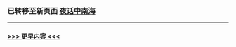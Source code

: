 
### 已转移至新页面 [夜话中南海](R夜话中南海.md) 


----
#### [ >>> 更早内容 <<< ](../indexes/yehuazhongnanhai-earlier.md)
